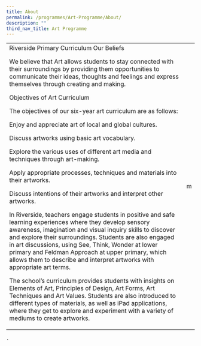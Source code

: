 ```yaml
---
title: About
permalink: /programmes/Art-Programme/About/
description: ""
third_nav_title: Art Programme
---
```

<div>
	<table><tr>
		<td background= "/images/canvas_about1.jpg"> 
Riverside Primary Curriculum
Our Beliefs

We believe that Art allows students to stay connected with their surroundings by providing them opportunities to communicate their ideas, thoughts and feelings and express themselves through creating and making. 

Objectives of Art Curriculum 

The objectives of our six-year art curriculum are as follows: 

Enjoy and appreciate art of local and global cultures.

Discuss artworks using basic art vocabulary.

Explore the various uses of different art media and techniques through art-making.

Apply appropriate processes, techniques and materials into their artworks.

Discuss intentions of their artworks and interpret other artworks. 

 In Riverside, teachers engage students in positive and safe learning experiences where they develop sensory awareness, imagination and visual inquiry skills to discover and explore their surroundings. Students are also engaged in art discussions, using See, Think, Wonder at lower primary and Feldman Approach at upper primary, which allows them to describe and interpret artworks with appropriate art terms.

The school’s curriculum provides students with insights on Elements of Art, Principles of Design, Art Forms, Art Techniques and Art Values. Students are also introduced to different types of materials, as well as iPad applications, where they get to explore and experiment with a variety of mediums to create artworks.</td>
	<td>m</td>
		</tr></table>
	</div>
	
	
	
	
	
	
	.